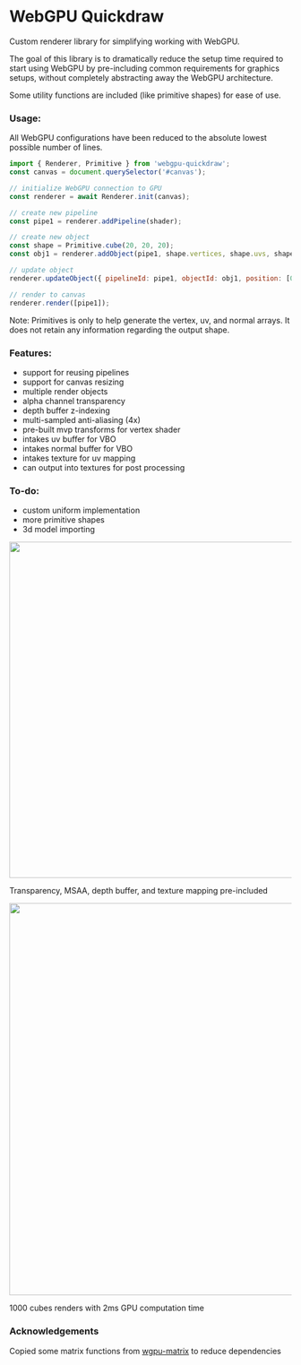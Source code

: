 # WebGPU Quickdraw

Custom renderer library for simplifying working with WebGPU.

The goal of this library is to dramatically reduce the setup time required
to start using WebGPU by pre-including common requirements for graphics setups,
without completely abstracting away the WebGPU architecture.

Some utility functions are included (like primitive shapes) for ease of use.

### Usage:

All WebGPU configurations have been reduced to the absolute lowest possible number of lines.

```js
import { Renderer, Primitive } from 'webgpu-quickdraw';
const canvas = document.querySelector('#canvas');

// initialize WebGPU connection to GPU
const renderer = await Renderer.init(canvas);

// create new pipeline
const pipe1 = renderer.addPipeline(shader);

// create new object
const shape = Primitive.cube(20, 20, 20);
const obj1 = renderer.addObject(pipe1, shape.vertices, shape.uvs, shape.normals);

// update object
renderer.updateObject({ pipelineId: pipe1, objectId: obj1, position: [0, 10, 0]});

// render to canvas
renderer.render([pipe1]);
```

Note: Primitives is only to help generate the vertex, uv, and normal arrays.
It does not retain any information regarding the output shape.

### Features:
- support for reusing pipelines
- support for canvas resizing
- multiple render objects
- alpha channel transparency
- depth buffer z-indexing
- multi-sampled anti-aliasing (4x)
- pre-built mvp transforms for vertex shader
- intakes uv buffer for VBO
- intakes normal buffer for VBO
- intakes texture for uv mapping
- can output into textures for post processing

### To-do:
- custom uniform implementation
- more primitive shapes
- 3d model importing

<img src="https://sinsinkun.github.io/webgpu-quickdraw/screenshot2.png" width="600px" />

Transparency, MSAA, depth buffer, and texture mapping pre-included

<img src="https://sinsinkun.github.io/webgpu-quickdraw/screenshot.png" width="700px" />

1000 cubes renders with 2ms GPU computation time

### Acknowledgements

Copied some matrix functions from [wgpu-matrix](https://github.com/greggman/wgpu-matrix) to reduce dependencies